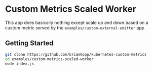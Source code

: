 # Custom Metrics Scaled Worker

This app does basically nothing except scale up and down based on
a custom metric served by the `examples/custom-external-emitter` app.

## Getting Started

```bash
git clone https://github.com/briankopp/kubernetes-custom-metrics
cd examples/custom-metrics-scaled-worker
node index.js
```